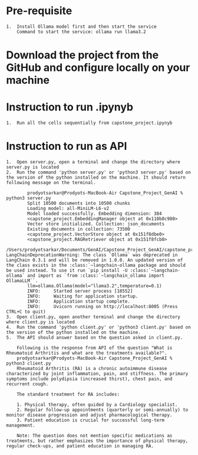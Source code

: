 # Pre-requisite
    1.  Install Ollama model first and then start the service
        Command to start the service: ollama run llama3.2

# Download the project from the GitHub and configure locally on your machine 

# Instruction to run .ipynyb
    1.  Run all the cells sequentially from capstone_project.ipynyb

# Instruction to run as API
    1.  Open server.py, open a terminal and change the directory where server.py is located
    2.  Run the command 'python server.py' or 'python3 server.py' based on the version of the python installed on the machine. It should return following message on the terminal.
    
            prodyotsarkar@Prodyots-MacBook-Air Capstone_Project_GenAI % python3 server.py        
            Split 10500 documents into 10500 chunks
            Loading model: all-MiniLM-L6-v2
            Model loaded successfully. Embedding dimension: 384
            <capstone_project.EmbeddingManager object at 0x110b8c980>
            Vector store initialized. Collection: json_documents
            Existing documents in collection: 73500
            <capstone_project.VectorStore object at 0x151f8dbe0>
            <capstone_project.RAGRetriever object at 0x151f8fcb0>
            /Users/prodyotsarkar/Documents/GenAI/Capstone_Project_GenAI/capstone_project.py:313: LangChainDeprecationWarning: The class `Ollama` was deprecated in LangChain 0.3.1 and will be removed in 1.0.0. An updated version of the class exists in the :class:`~langchain-ollama package and should be used instead. To use it run `pip install -U :class:`~langchain-ollama` and import as `from :class:`~langchain_ollama import OllamaLLM``.
            llm=ollama.Ollama(model="llama3.2",temperature=0.1)
            INFO:     Started server process [18552]
            INFO:     Waiting for application startup.
            INFO:     Application startup complete.
            INFO:     Uvicorn running on http://localhost:8005 (Press CTRL+C to quit)
    3.  Open client.py, open another terminal and change the directory where client.py is located
    4.  Run the command 'python client.py' or 'python3 client.py' based on the version of the python installed on the machine.
    5.  The API should answer based on the question asked in client.py.

        Following is the response from API of the question "What is Rheumatoid Arthritis and what are the treatments available?".
        prodyotsarkar@Prodyots-MacBook-Air Capstone_Project_GenAI % python3 client.py               
        Rheumatoid Arthritis (RA) is a chronic autoimmune disease characterized by joint inflammation, pain, and stiffness. The primary symptoms include polydipsia (increased thirst), chest pain, and recurrent cough.

        The standard treatment for RA includes:

        1. Physical therapy, often guided by a Cardiology specialist.
        2. Regular follow-up appointments (quarterly or semi-annually) to monitor disease progression and adjust pharmacological therapy.
        3. Patient education is crucial for successful long-term management.

        Note: The question does not mention specific medications as treatments, but rather emphasizes the importance of physical therapy, regular check-ups, and patient education in managing RA.




